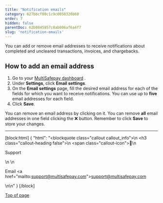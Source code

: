 ```yaml
---
title: "Notification emails"
category: 627bbcf80c1c9c0050320b60
order: 7
hidden: false
parentDoc: 62b0845857c8ab006af6a4f7
slug: 'notification-emails'
---
```


You can add or remove email addresses to receive notifications about completed and uncleared transactions, invoices, and chargebacks.

## How to add an email address

1. Go to your <a href="https://merchant.multisafepay.com" target="_blank">MultiSafepay dashboard</a> <i class="fa fa-external-link" style="font-size:12px;color:#8b929e"></i>.
2. Under **Settings**, click **Email settings**.
3. On the **Email settings** page, fill the desired email address for each of the fields for which you want to receive notifications. You can use up to **five** email addresses for each field.
4. Click **Save**.

You can remove an email address by clicking on it. You can remove **all** email addresses in one field clicking the ❌ button. Remember to click **Save** to store your changes.

---

[block:html]
{
  "html": "<blockquote class=\"callout callout_info\">\n    <h3 class=\"callout-heading false\">\n        <span class=\"callout-icon\">💬</span>\n        <p>Support</p>\n    </h3>\n    <p>Email <a href=\"mailto:support@multisafepay.com\">support@multisafepay.com</a></p>\n</blockquote>\n"
}
[/block]

[Top of page](#)
